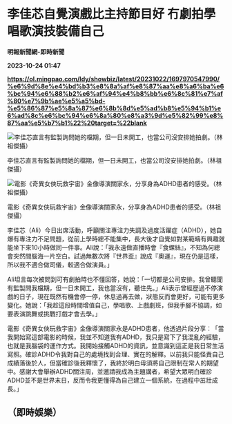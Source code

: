 # 李佳芯自覺演戲比主持節目好 冇劇拍學唱歌演技裝備自己
**明報新聞網-即時新聞**

**2023-10-24 01:47**

**https://ol.mingpao.com/ldy/showbiz/latest/20231022/1697970547990/%e6%9d%8e%e4%bd%b3%e8%8a%af%e8%87%aa%e8%a6%ba%e6%bc%94%e6%88%b2%e6%af%94%e4%b8%bb%e6%8c%81%e7%af%80%e7%9b%ae%e5%a5%bd-%e5%86%87%e5%8a%87%e6%8b%8d%e5%ad%b8%e5%94%b1%e6%ad%8c%e6%bc%94%e6%8a%80%e8%a3%9d%e5%82%99%e8%87%aa%e5%b7%b1%22%20target=%22blank**

![李佳芯直言有監製詢問她的檔期，但一日未開工，也當公司沒安排她拍劇。（林祖傑攝）](https://fs.mingpao.com/ldy/20231022/s00009/655b8246a1fcfa609e66f95e46fbe658.jpg)

李佳芯直言有監製詢問她的檔期，但一日未開工，也當公司沒安排她拍劇。（林祖傑攝）

![電影《奇異女俠玩救宇宙》金像導演關家永，分享身為ADHD患者的感受。（林祖傑攝）](https://fs.mingpao.com/ldy/20231022/s00009/655bf23fe0125875b7c1f3214efd21b2.jpg)

電影《奇異女俠玩救宇宙》金像導演關家永，分享身為ADHD患者的感受。（林祖傑攝）

李佳芯（Ali）今日出席活動，呼籲關注專注力失調及過度活躍症（ADHD），她自爆有專注力不足問題，從前上學時總不能集中，長大後才自覺如對某範疇有興趣就能坐下來10小時做同一件事。Ali說：「我永遠做直播時會『食螺絲』，不知為何總會突然間腦海一片空白。試過無數次將『世界盃』說成『奧運』，現在仍是這樣，所以我不適合做司儀，較適合做演員。」

Ali坦言每次被問到可有劇拍時也不懂回答，她說：「一切都是公司安排。我曾聽聞有監製問我檔期，但一日未開工，我也當沒有，聽住先。」Ali表示曾經歷過不停演戲的日子，現在既然有機會停一停，休息過再去做，狀態反而會更好，可能有更多變化。她說：「我趁這段時間增值自己，學唱歌、上戲劇班，但我手腳不協調，如要表演跳舞或挑戰打戲才會去學。」

電影《奇異女俠玩救宇宙》金像導演關家永是ADHD患者，他透過片段分享︰「當我開始寫這部電影的時候，我並不知道我有ADHD，我只是寫下了我混亂的經驗，也就是我腦袋的運作方式。我開始接觸ADHD的資訊，並意識到這正是我日常生活寫照。確診ADHD令我對自己的處境找到合理、實在的解釋。以前我只能怪責自己成績落後於人，但當確診後我釋懷了，我終於明白毋須將自己限制在常人的期望中。感謝大會舉辦ADHD關注周，並邀請我成為主題講者，希望大眾明白確診ADHD並不是世界末日，反而令我更懂得為自己建立一個系統，在過程中茁壯成長。」

（即時娛樂）
------